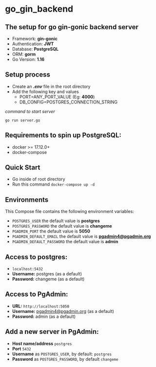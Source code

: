 # go_gin_backend

## The setup for go gin-gonic backend server

* Framework: **gin-gonic**
* Authentication: **JWT**
* Database: **PostgreSQL**
* ORM: **gorm**
* Go Version: **1.16**

## Setup process
* Create an **_.env_** file in the root directory
* Add the following key and values
  * PORT=ANY_PORT_VALUE (Eg: **4000**)
  * DB_CONFIG=POSTGRES_CONNECTION_STRING


*command to start server*
```
go run server.go
```




## Requirements to spin up PostgreSQL:
* docker >= 17.12.0+
* docker-compose

## Quick Start
* Go inside of root directory
* Run this command `docker-compose up -d`


## Environments
This Compose file contains the following environment variables:

* `POSTGRES_USER` the default value is **postgres**
* `POSTGRES_PASSWORD` the default value is **changeme**
* `PGADMIN_PORT` the default value is **5050**
* `PGADMIN_DEFAULT_EMAIL` the default value is **pgadmin4@pgadmin.org**
* `PGADMIN_DEFAULT_PASSWORD` the default value is **admin**

## Access to postgres: 
* `localhost:5432`
* **Username:** postgres (as a default)
* **Password:** changeme (as a default)

## Access to PgAdmin: 
* **URL:** `http://localhost:5050`
* **Username:** pgadmin4@pgadmin.org (as a default)
* **Password:** admin (as a default)

## Add a new server in PgAdmin:
* **Host name/address** `postgres`
* **Port** `5432`
* **Username** as `POSTGRES_USER`, by default: `postgres`
* **Password** as `POSTGRES_PASSWORD`, by default `changeme`
